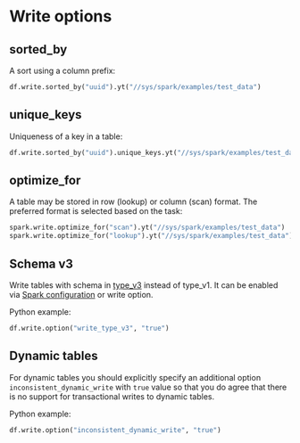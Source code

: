 
# Write options

## sorted_by

A sort using a column prefix:

```python
df.write.sorted_by("uuid").yt("//sys/spark/examples/test_data")
```

## unique_keys

Uniqueness of a key in a table:

```python
df.write.sorted_by("uuid").unique_keys.yt("//sys/spark/examples/test_data")
```

## optimize_for

A table may be stored in row (lookup) or column (scan) format. The preferred format is selected based on the task:

```python
spark.write.optimize_for("scan").yt("//sys/spark/examples/test_data")
spark.write.optimize_for("lookup").yt("//sys/spark/examples/test_data")
```

## Schema v3

Write tables with schema in [type_v3](../../../../../user-guide/storage/data-types.md) instead of type_v1. It can be enabled via [Spark configuration](../../../../../user-guide/data-processing/spyt/cluster/configuration.md) or write option.

Python example:
```python
df.write.option("write_type_v3", "true")
```

## Dynamic tables

For dynamic tables you should explicitly specify an additional option `inconsistent_dynamic_write` with `true` value so that you do agree that there is no support for transactional writes to dynamic tables.

Python example:
```python
df.write.option("inconsistent_dynamic_write", "true")
```